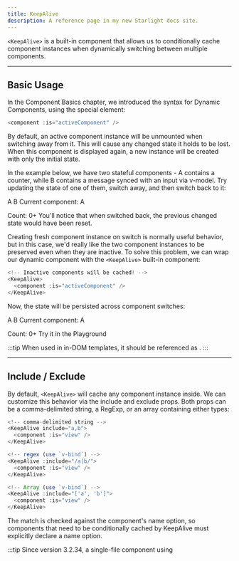 ```yaml
---
title: KeepAlive
description: A reference page in my new Starlight docs site.
---
```


`<KeepAlive>` is a built-in component that allows us to conditionally cache component instances when dynamically switching between multiple components.

---

## Basic Usage​

In the Component Basics chapter, we introduced the syntax for Dynamic Components, using the <component> special element:

```js
<component :is="activeComponent" />
```

By default, an active component instance will be unmounted when switching away from it. This will cause any changed state it holds to be lost. When this component is displayed again, a new instance will be created with only the initial state.

In the example below, we have two stateful components - A contains a counter, while B contains a message synced with an input via v-model. Try updating the state of one of them, switch away, and then switch back to it:

A B
Current component: A

Count: 0+
You'll notice that when switched back, the previous changed state would have been reset.

Creating fresh component instance on switch is normally useful behavior, but in this case, we'd really like the two component instances to be preserved even when they are inactive. To solve this problem, we can wrap our dynamic component with the `<KeepAlive>` built-in component:

```js
<!-- Inactive components will be cached! -->
<KeepAlive>
  <component :is="activeComponent" />
</KeepAlive>
```

Now, the state will be persisted across component switches:

A B
Current component: A

Count: 0+
Try it in the Playground

:::tip
When used in in-DOM templates, it should be referenced as <keep-alive>.
:::

---

## Include / Exclude​

By default, `<KeepAlive>` will cache any component instance inside. We can customize this behavior via the include and exclude props. Both props can be a comma-delimited string, a RegExp, or an array containing either types:

```js
<!-- comma-delimited string -->
<KeepAlive include="a,b">
  <component :is="view" />
</KeepAlive>

<!-- regex (use `v-bind`) -->
<KeepAlive :include="/a|b/">
  <component :is="view" />
</KeepAlive>

<!-- Array (use `v-bind`) -->
<KeepAlive :include="['a', 'b']">
  <component :is="view" />
</KeepAlive>
```

The match is checked against the component's name option, so components that need to be conditionally cached by KeepAlive must explicitly declare a name option.

:::tip
Since version 3.2.34, a single-file component using <script setup> will automatically infer its name option based on the filename, removing the need to manually declare the name.
:::

---

## Max Cached Instances​

We can limit the maximum number of component instances that can be cached via the max prop. When max is specified, `<KeepAlive>` behaves like an LRU cache: if the number of cached instances is about to exceed the specified max count, the least recently accessed cached instance will be destroyed to make room for the new one.

```js
<KeepAlive :max="10">
  <component :is="activeComponent" />
</KeepAlive>
```

---

## Lifecycle of Cached Instance​

When a component instance is removed from the DOM but is part of a component tree cached by `<KeepAlive>`, it goes into a deactivated state instead of being unmounted. When a component instance is inserted into the DOM as part of a cached tree, it is activated.

A kept-alive component can register lifecycle hooks for these two states using `onActivated()` and `onDeactivated()`:

```js
<script setup>
	import {(onActivated, onDeactivated)} from 'vue' onActivated(() =>{" "}
	{
		// called on initial mount
		// and every time it is re-inserted from the cache
	}
	) onDeactivated(() =>{" "}
	{
		// called when removed from the DOM into the cache
		// and also when unmounted
	}
	)
</script>
```

Note that:

- onActivated is also called on mount, and onDeactivated on unmount.

- Both hooks work for not only the root component cached by `<KeepAlive>`, but also the descendant components in the cached tree.
